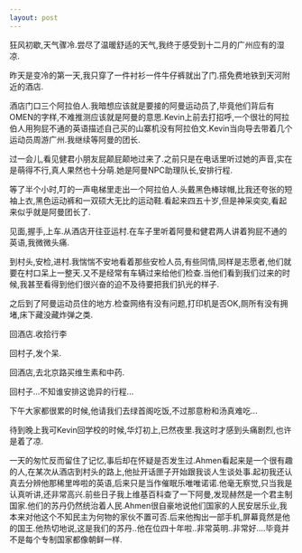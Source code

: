 ```yaml
---
layout: post
---
```

狂风初歇,天气骤冷.尝尽了温暖舒适的天气,我终于感受到十二月的广州应有的湿凉.

昨天是变冷的第一天,我只穿了一件衬衫一件牛仔裤就出了门.搭免费地铁到天河附近的酒店.

酒店门口三个阿拉伯人.我暗想应该就是要接的阿曼运动员了,毕竟他们背后有OMEN的字样,不难推测应该就是阿曼的意思.Kevin上前去打招呼,一个很壮的阿拉伯人用狗屁不通的英语描述自己买的山寨机没有阿拉伯文.Kevin当向导去带着几个运动员周游广州.我继续等阿曼的团长.

过一会儿,看见健君小朋友屁颠屁颠地过来了.之前只是在电话里听过她的声音,实在是萌得不行,真人果然也十分萌.她是阿曼NPC助理队长,安排行程.

等了半个小时,叮的一声电梯里走出一个阿拉伯人.头戴黑色棒球帽,比我还夸张的短袖上衣,黑色运动裤和一双硕大无比的运动鞋.看起来四五十岁,但是神采奕奕,看起来似乎就是阿曼团长了.

见面,握手,上车.从酒店开往亚运村.在车子里听着阿曼和健君两人讲着狗屁不通的英语,我微微头痛.

到村头,安检,进村.我惴惴不安地看着那些安检人员,有些同情,同样是志愿者,他们就要在村口呆上一整天.又不是经常有车辆过来给他们检查.当他们看到我们过来的时候,我甚至看得到他们很兴奋的迫不及待要把我们扒光的样子.

之后到了阿曼运动员住的地方.检查网络有没有问题,打印机是否OK,厕所有没有拥堵,床下藏没藏炸弹之类.

回酒店.收拾行李

回村子,发个呆.

回酒店,去北京路买维生素和中药.

回村子...不知谁安排这诡异的行程...

下午大家都很累的时候,他请我们去绿首阁吃饭,不过那意粉和汤真难吃...

待到晚上我可Kevin回学校的时候,华灯初上,已然夜里.我这时才感到头痛剧烈,也许是着了凉.

一天的匆忙反而留住了记忆,事后却在怀疑是否发生过.Ahmen看起来是一个很有趣的人,在某次从酒店到村头的路上,他扯开话匣子开始跟我谈人生谈处事.起初我还认真去分辨他那稀里哗啦的英语,后来只是当作催眠乐唯唯诺诺.他毫无察觉,只当我是认真听讲,还非常高兴.前些日子我上维基百科查了一下阿曼,发现赫然是一个君主制国家.他们的苏丹仍然统治着人民.Ahmen很自豪地说他们国家的人民安居乐业,我本来对他这个不知民主为何物的家伙不置可否.后来他掏出一部手机,屏幕竟然是他的国王.他热切地说,这是我们的苏丹..他在位四十年啦..非常英明..非常好....毕竟并不是每个专制国家都像朝鲜一样.